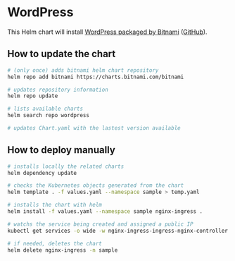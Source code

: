 # WordPress

This Helm chart will install [WordPress packaged by Bitnami](https://bitnami.com/stack/wordpress/helm) ([GitHub](https://github.com/bitnami/charts/tree/main/bitnami/wordpress)).

## How to update the chart

```bash
# (only once) adds bitnami helm chart repository
helm repo add bitnami https://charts.bitnami.com/bitnami

# updates repository information
helm repo update

# lists available charts
helm search repo wordpress

# updates Chart.yaml with the lastest version available
```

## How to deploy manually

```bash
# installs locally the related charts
helm dependency update

# checks the Kubernetes objects generated from the chart
helm template . -f values.yaml --namespace sample > temp.yaml

# installs the chart with helm
helm install -f values.yaml --namespace sample nginx-ingress .

# watchs the service being created and assigned a public IP
kubectl get services -o wide -w nginx-ingress-ingress-nginx-controller --namespace sample

# if needed, deletes the chart
helm delete nginx-ingress -n sample
```
